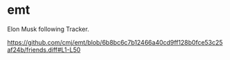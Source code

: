 # emt
Elon Musk following Tracker.

https://github.com/cmj/emt/blob/6b8bc6c7b12466a40cd9ff128b0fce53c25af24b/friends.diff#L1-L50
